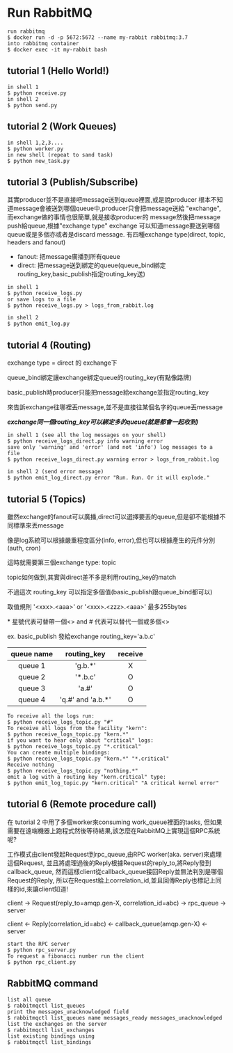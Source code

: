 # Run RabbitMQ
```
run rabbitmq
$ docker run -d -p 5672:5672 --name my-rabbit rabbitmq:3.7
into rabbitmq container
$ docker exec -it my-rabbit bash
```

## tutorial 1 (Hello World!)
```
in shell 1
$ python receive.py
in shell 2
$ python send.py
```

## tutorial 2 (Work Queues)
```angular2html
in shell 1,2,3....
$ python worker.py
in new shell (repeat to sand task)
$ python new_task.py
```
## tutorial 3 (Publish/Subscribe)
其實producer並不是直接吧message送到queue裡面,或是說producer
根本不知道message會被送到哪個queue中,producer只會把message送給
"exchange",而exchange做的事情也很簡單,就是接收producer的
message然後把message push給queue,根據"exchange type" exchange
可以知道message要送到哪個queue或是多個亦或者是discard message.
有四種exchange type(direct, topic, headers and fanout)

* fanout: 把message廣播到所有queue
* direct: 把message送到綁定的queue(queue_bind綁定routing_key,basic_publish指定routing_key送)

```
in shell 1
$ python receive_logs.py
or save logs to a file
$ python receive_logs.py > logs_from_rabbit.log

in shell 2
$ python emit_log.py
```
## tutorial 4 (Routing)
exchange type = direct 的 exchange下

queue_bind綁定讓exchange綁定queue的routing_key(有點像路牌)

basic_publish時producer只能把message給exchange並指定routing_key

來告訴exchange往哪裡丟message,並不是直接往某個名字的queue丟message

***exchange同一個routing_key可以綁定多的queue(就是都會一起收到)***

```
in shell 1 (see all the log messages on your shell)
$ python receive_logs_direct.py info warning error
save only 'warning' and 'error' (and not 'info') log messages to a file
$ python receive_logs_direct.py warning error > logs_from_rabbit.log

in shell 2 (send error message)
$ python emit_log_direct.py error "Run. Run. Or it will explode."
```
## tutorial 5 (Topics)
雖然exchange的fanout可以廣播,direct可以選擇要丟的queue,但是卻不能根據不同標準來丟message

像是log系統可以根據嚴重程度區分(info, error),但也可以根據產生的元件分別(auth, cron)

這時就需要第三個exchange type: topic 

topic如何做到,其實與direct差不多是利用routing_key的match

不過這次 routing_key 可以指定多個值(basic_publish跟queue_bind都可以)

取值規則 '\<xxx\>.\<aaa\>' or '\<xxx\>.\<zzz\>.\<aaa\>' 最多255bytes

\* 星號代表可替帶一個<> and # 代表可以替代一個或多個<>

ex. basic_publish 發給exchange routing_key='a.b.c'

| queue name | routing_key | receive |
| :--------: | :---------: | :-----: |
|  queue 1   | 'g.b.*' |    X    |
|  queue 2   | '*.b.c' |    O    |
|  queue 3   | 'a.#' |    O    |
|  queue 4   | 'q.#' and 'a.b.*'|    O    |

```
To receive all the logs run:
$ python receive_logs_topic.py "#"
To receive all logs from the facility "kern":
$ python receive_logs_topic.py "kern.*"
if you want to hear only about "critical" logs:
$ python receive_logs_topic.py "*.critical"
You can create multiple bindings:
$ python receive_logs_topic.py "kern.*" "*.critical"
Receive nothing
$ python receive_logs_topic.py "nothing.*"
emit a log with a routing key "kern.critical" type:
$ python emit_log_topic.py "kern.critical" "A critical kernel error"
```


## tutorial 6 (Remote procedure call)
在 tutorial 2 中用了多個worker來consuming work_queue裡面的tasks,
但如果需要在遠端機器上跑程式然後等待結果,該怎麼在RabbitMQ上實現這個RPC系統呢?

工作模式由client發起Request到rpc_queue,由RPC worker(aka. server)來處理這個Request,
並且將處理過後的Reply根據Request的reply_to,將Reply發到callback_queue,
然而這樣client從callback_queue接回Reply並無法判別是哪個Request的Reply,
所以在Request給上correlation_id,並且回傳Reply也標記上同樣的id,來讓client知道!

client -> Request(reply_to=amqp.gen-X, correlation_id=abc) -> rpc_queue -> server
   
client <- Reply(correlation_id=abc) <- callback_queue(amqp.gen-X) <- server


```
start the RPC server
$ python rpc_server.py
To request a fibonacci number run the client
$ python rpc_client.py
```

## RabbitMQ command
```
list all queue
$ rabbitmqctl list_queues
print the messages_unacknowledged field
$ rabbitmqctl list_queues name messages_ready messages_unacknowledged
list the exchanges on the server
$ rabbitmqctl list_exchanges
list existing bindings using
$ rabbitmqctl list_bindings
```
